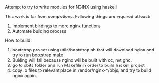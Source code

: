 Attempt to try to write modules for NGINX using haskell

This work is far from completions. Following things are 
required at least:
  1. Implement bindings to more nginx functions
  2. Automate building process

How to build:
  1. bootstrap project using utils/bootstrap.sh that will download
     nginx and try to run bootstrap make
  2. Buiding will fail because nginx will be built with cc, not ghc.
  3. go to cbits folder and run Makefile in order to build haskell
     project
  4. copy .o files to relevant place in vendor/nginx-\*/objs/ and
     try to build nginx again.
